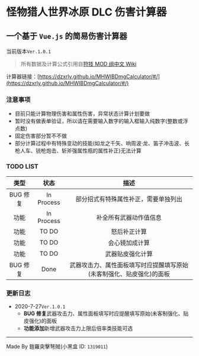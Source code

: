 # 怪物猎人世界冰原 DLC 伤害计算器

## 一个基于 `Vue.js` 的简易伤害计算器

当前版本`Ver.1.0.1`

> 所有数据及计算公式引用自[狩技 MOD 组中文 Wiki](http://wiki.mhwmod.com/)

计算器链接：[https://dzxrly.github.io/MHWIBDmgCalculator/#/](https://dzxrly.github.io/MHWIBDmgCalculator/#/)

### 注意事项

- 目前只能计算物理伤害和属性伤害，异常状态计算计划要做
- 暂时没有做表单验证，所以请在需要输入数字的输入框输入纯数字(整数或浮点数)
- 固定伤害部分暂不不做
- 部分计算过程中有特殊变动的技能(如龙之千矢、响周波·龙、笛子冲击波、长枪人车、铳枪炮击、斩斧强属性瓶的属性补正)无法计算

### TODO LIST

|   类型   |    状态    |                                 描述                                 |
| :------: | :--------: | :------------------------------------------------------------------: |
| BUG 修复 | In Process |                 部分招式有特殊属性补正，需要单独列出                 |
|   功能   | In Process |                        补全所有武器动作值信息                        |
|   功能   |   TO DO    |                             怒后补正计算                             |
|   功能   |   TO DO    |                            会心镜加成计算                            |
|   功能   |   TO DO    |                           武器贴皮强化计算                           |
| BUG 修复 |    Done    | 武器攻击力、属性面板填写时应提醒填写原始(未客制强化、贴皮强化)的面板 |

### 更新日志

- 2020-7-27`Ver.1.0.1`
  - **BUG 修复**武器攻击力、属性面板填写时应提醒填写原始(未客制强化、贴皮强化)的面板
  - **功能添加**新增武器攻击力上限后倍率类技能可选

---

Made By 鎧羅突擊弩賊(小黑盒 ID: `1319011`)
